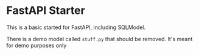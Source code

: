 # FastAPI Starter

This is a basic started for FastAPI, including SQLModel.

There is a demo model called `stuff.py` that should be removed. It's meant for demo purposes only